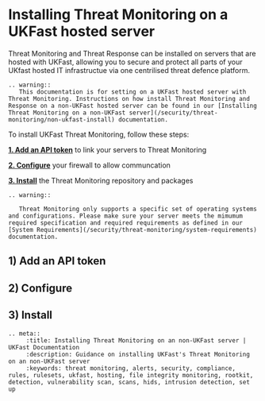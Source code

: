 # Installing Threat Monitoring on a UKFast hosted server

Threat Monitoring and Threat Response can be installed on servers that are hosted with UKFast, allowing you to secure and protect all parts of your UKfast hosted IT infrastructue via one centrilised threat defence platform.

```eval_rst
.. warning::
   This documentation is for setting on a UKFast hosted server with Threat Monitoring. Instructions on how install Threat Monitoring and Response on a non-UKFast hosted server can be found in our [Installing Threat Monitoring on a non-UKFast server](/security/threat-monitoring/non-ukfast-install) documentation.
```


To install UKFast Threat Monitoring, follow these steps:

**[1. Add an API token](#add-api-token)** to link your servers to Threat Monitoring

**[2. Configure](#configure)** your firewall to allow communcation

**[3. Install](#install)** the Threat Monitoring repository and packages

```eval_rst
.. warning::

   Threat Monitoring only supports a specific set of operating systems and configurations. Please make sure your server meets the mimumum required specification and required requirements as defined in our [System Requirements](/security/threat-monitoring/system-requirements) documentation.

```

## 1) Add an API token

## 2) Configure

## 3) Install

```eval_rst
.. meta::
     :title: Installing Threat Monitoring on an non-UKFast server | UKFast Documentation
     :description: Guidance on installing UKFast's Threat Monitoring on an non-UKFast server
     :keywords: threat monitoring, alerts, security, compliance, rules, rulesets, ukfast, hosting, file integrity monitoring, rootkit, detection, vulnerability scan, scans, hids, intrusion detection, set up
